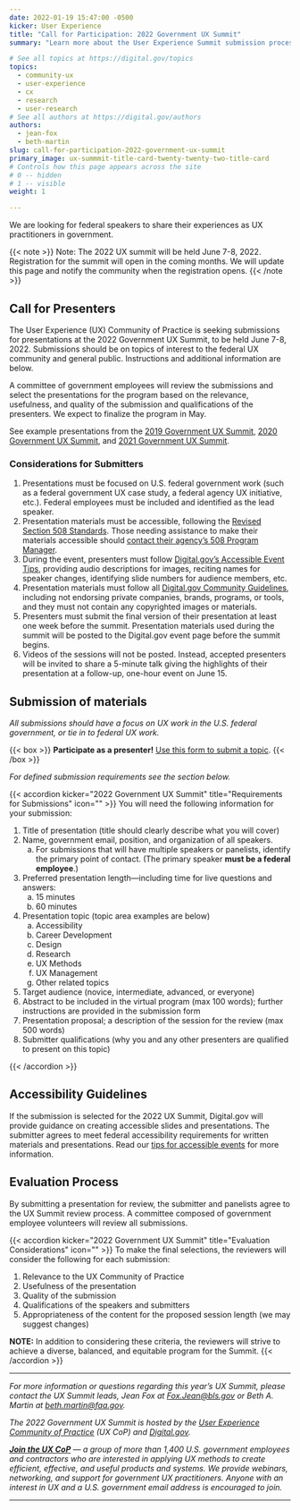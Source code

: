 ```yaml
---
date: 2022-01-19 15:47:00 -0500
kicker: User Experience
title: "Call for Participation: 2022 Government UX Summit"
summary: "Learn more about the User Experience Summit submission process, and submit your presentations for consideration!"

# See all topics at https://digital.gov/topics
topics:
  - community-ux
  - user-experience
  - cx
  - research
  - user-research
# See all authors at https://digital.gov/authors
authors:
  - jean-fox
  - beth-martin
slug: call-for-participation-2022-government-ux-summit
primary_image: ux-summmit-title-card-twenty-twenty-two-title-card
# Controls how this page appears across the site
# 0 -- hidden
# 1 -- visible
weight: 1

---
```


We are looking for federal speakers to share their experiences as UX practitioners in government.

{{< note >}}
Note: The 2022 UX summit will be held June 7-8, 2022. Registration for the summit will open in the coming months. We will update this page and notify the community when the registration opens.
{{< /note >}}

## Call for Presenters

The User Experience (UX) Community of Practice is seeking submissions for presentations at the 2022 Government UX Summit, to be held June 7-8, 2022. Submissions should be on topics of interest to the federal UX community and general public. Instructions and additional information are below.

A committee of government employees will review the submissions and select the presentations for the program based on the relevance, usefulness, and quality of the submission and qualifications of the presenters. We expect to finalize the program in May.

See example presentations from the [2019 Government UX Summit](https://digital.gov/event/2019/05/15/2019-government-ux-summit/), [2020 Government UX Summit](https://digital.gov/event/2020/07/28/2020-government-ux-summit/), and [2021 Government UX Summit](https://digital.gov/event/2021/06/22/2021-user-experience-summit/).

### Considerations for Submitters

1. Presentations must be focused on U.S. federal government work (such as a federal government UX case study, a federal agency UX initiative, etc.). Federal employees must be included and identified as the lead speaker.
2. Presentation materials must be accessible, following the [Revised Section 508 Standards](https://www.section508.gov/create/). Those needing assistance to make their materials accessible should [contact their agency’s 508 Program Manager](https://www.section508.gov/tools/coordinator-listing/).
3. During the event, presenters must follow [Digital.gov’s Accessible Event Tips](https://github.com/GSA/digitalgov.gov/wiki/Accessible-Event-Tips), providing audio descriptions for images, reciting names for speaker changes, identifying slide numbers for audience members, etc.
4. Presentation materials must follow all [Digital.gov Community Guidelines](https://digital.gov/communities/manage-your-subscription/), including not endorsing private companies, brands, programs, or tools, and they must not contain any copyrighted images or materials.
5. Presenters must submit the final version of their presentation at least one week before the summit. Presentation materials used during the summit will be posted to the Digital.gov event page before the summit begins.
6. Videos of the sessions will not be posted. Instead, accepted presenters will be invited to share a 5-minute talk giving the highlights of their presentation at a follow-up, one-hour event on June 15.

## Submission of materials

*All submissions should have a focus on UX work in the U.S. federal government, or tie in to federal UX work.*

{{< box >}}
**Participate as a presenter!** [Use this form to submit a topic](https://feedback.gsa.gov/jfe/form/SV_eE86j94KMtvA6MK).
{{< /box >}}

*For defined submission requirements see the section below.*

{{< accordion kicker="2022 Government UX Summit" title="Requirements for Submissions" icon="" >}} You will need the following information for your submission:

<ol type='1'>
<li>Title of presentation (title should clearly describe what you will cover)</li>
<li>Name, government email, position, and organization of all speakers.
<ol type='a'>
<li>For submissions that will have multiple speakers or panelists, identify the primary point of contact. (The primary speaker <strong>must be a federal employee</strong>.)</li>
</ol>
</li>
<li>Preferred presentation length—including time for live questions and answers:
<ol type='a'>
<li>15 minutes</li>
<li>60 minutes</li>
</ol>
</li>
<li>Presentation topic (topic area examples are below)
<ol type='a'>
<li>Accessibility</li>
<li>Career Development</li>
<li>Design</li>
<li>Research</li>
<li>UX Methods</li>
<li>UX Management</li>
<li>Other related topics</li>
</ol>
</li>
<li>Target audience (novice, intermediate, advanced, or everyone)</li>
<li>Abstract to be included in the virtual program (max 100 words); further instructions are provided in the submission form</li>
<li>Presentation proposal; a description of the session for the review (max 500 words)</li>
<li>Submitter qualifications (why you and any other presenters are qualified to present on this topic)</li>
</ol>
{{< /accordion >}}

## Accessibility Guidelines

If the submission is selected for the 2022 UX Summit, Digital.gov will provide guidance on creating accessible slides and presentations. The submitter agrees to meet federal accessibility requirements for written materials and presentations. Read our [tips for accessible events](https://github.com/GSA/digitalgov.gov/wiki/Accessible-Event-Tips) for more information.

## Evaluation Process 

By submitting a presentation for review, the submitter and panelists agree to the UX Summit review process. A committee composed of government employee volunteers will review all submissions.

{{< accordion kicker="2022 Government UX Summit" title="Evaluation Considerations" icon="" >}} To make the final selections, the reviewers will consider the following for each submission:

1. Relevance to the UX Community of Practice
2. Usefulness of the presentation
3. Quality of the submission
4. Qualifications of the speakers and submitters
5. Appropriateness of the content for the proposed session length (we may suggest changes)

**NOTE:** In addition to considering these criteria, the reviewers will strive to achieve a diverse, balanced, and equitable program for the Summit.
{{< /accordion >}}

- - -

_For more information or questions regarding this year’s UX Summit, please contact the UX Summit leads, Jean Fox at [Fox.Jean@bls.gov](mailto:Fox.Jean@bls.gov) or Beth A. Martin at [beth.martin@faa.gov](mailto:Beth.martin@faa.gov)._

_The 2022 Government UX Summit is hosted by the [User Experience Community of Practice](https://digital.gov/communities/user-experience/) (UX CoP) and [Digital.gov](https://digital.gov/about/)._

_[**Join the UX CoP**](https://digital.gov/communities/user-experience/) — a group of more than 1,400 U.S. government employees and contractors who are interested in applying UX methods to create efficient, effective, and useful products and systems. We provide webinars, networking, and support for government UX practitioners. Anyone with an interest in UX and a U.S. government email address is encouraged to join._

- - -
